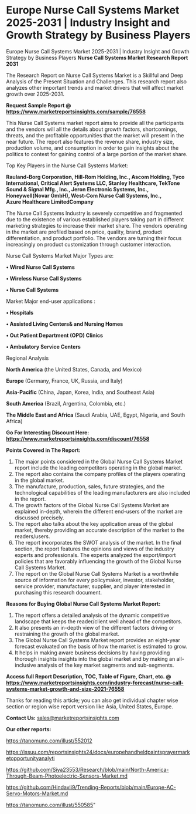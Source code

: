 # Europe Nurse Call Systems Market 2025-2031 | Industry Insight and Growth Strategy by Business Players
Europe Nurse Call Systems Market 2025-2031 | Industry Insight and Growth Strategy by Business Players
<strong>Nurse Call Systems Market Research Report 2031</strong>

The Research Report on Nurse Call Systems Market is a Skillful and Deep Analysis of the Present Situation and Challenges. This research report also analyzes other important trends and market drivers that will affect market growth over 2025-2031.

<strong>Request Sample Report @ <a href=https://www.marketreportsinsights.com/sample/76558>https://www.marketreportsinsights.com/sample/76558</a></strong>

This Nurse Call Systems market report aims to provide all the participants and the vendors will all the details about growth factors, shortcomings, threats, and the profitable opportunities that the market will present in the near future. The report also features the revenue share, industry size, production volume, and consumption in order to gain insights about the politics to contest for gaining control of a large portion of the market share.

Top Key Players in the Nurse Call Systems Market:

<strong>Rauland-Borg Corporation, Hill-Rom Holding, Inc., Ascom Holding, Tyco International, Critical Alert Systems LLC, Stanley Healthcare, TekTone Sound & Signal Mfg., Inc., Jeron Electronic Systems, Inc., Honeywell(Novar GmbH), West-Com Nurse Call Systems, Inc., Azure Healthcare LimitedCompany</strong>

The Nurse Call Systems Industry is severely competitive and fragmented due to the existence of various established players taking part in different marketing strategies to increase their market share. The vendors operating in the market are profiled based on price, quality, brand, product differentiation, and product portfolio. The vendors are turning their focus increasingly on product customization through customer interaction.

Nurse Call Systems Market Major Types are:

<strong>• Wired Nurse Call Systems

• Wireless Nurse Call Systems

• Nurse Call Systems</strong>

Market Major end-user applications :

<strong>• Hospitals

• Assisted Living Centers& and Nursing Homes

• Out Patient Department (OPD) Clinics

• Ambulatory Service Centers</strong>

Regional Analysis

</u><strong><b>North America</b></strong> (the United States, Canada, and Mexico)

<strong><b>Europe </b></strong>(Germany, France, UK, Russia, and Italy)

<strong><b>Asia-Pacific</b></strong> (China, Japan, Korea, India, and Southeast Asia)

<strong><b>South America</b></strong> (Brazil, Argentina, Colombia, etc.)

<strong><b>The Middle East and Africa</b></strong> (Saudi Arabia, UAE, Egypt, Nigeria, and South Africa)

<strong>Go For Interesting Discount Here: <a href=https://www.marketreportsinsights.com/discount/76558>https://www.marketreportsinsights.com/discount/76558</a></strong>

<strong>Points Covered in The Report:</strong>
<ol>
  <li>The major points considered in the Global Nurse Call Systems Market report include the leading competitors operating in the global market.</li>
  <li>The report also contains the company profiles of the players operating in the global market.</li>
  <li>The manufacture, production, sales, future strategies, and the technological capabilities of the leading manufacturers are also included in the report.</li>
  <li>The growth factors of the Global Nurse Call Systems Market are explained in-depth, wherein the different end-users of the market are discussed precisely.</li>
  <li>The report also talks about the key application areas of the global market, thereby providing an accurate description of the market to the readers/users.</li>
  <li>The report incorporates the SWOT analysis of the market. In the final section, the report features the opinions and views of the industry experts and professionals. The experts analyzed the export/import policies that are favorably influencing the growth of the Global Nurse Call Systems Market.</li>
  <li>The report on the Global Nurse Call Systems Market is a worthwhile source of information for every policymaker, investor, stakeholder, service provider, manufacturer, supplier, and player interested in purchasing this research document.</li>
</ol>
<strong>Reasons for Buying Global Nurse Call Systems Market Report:</strong>

<ol>
  <li>The report offers a detailed analysis of the dynamic competitive landscape that keeps the reader/client well ahead of the competitors.</li>
  <li>It also presents an in-depth view of the different factors driving or restraining the growth of the global market.</li>
  <li>The Global Nurse Call Systems Market report provides an eight-year forecast evaluated on the basis of how the market is estimated to grow.</li>
  <li>It helps in making aware business decisions by having providing thorough insights insights into the global market and by making an all-inclusive analysis of the key market segments and sub-segments.</li>
</ol>
<strong>Access full Report Description, TOC, Table of Figure, Chart, etc. @ <a href=https://www.marketreportsinsights.com/industry-forecast/nurse-call-systems-market-growth-and-size-2021-76558>https://www.marketreportsinsights.com/industry-forecast/nurse-call-systems-market-growth-and-size-2021-76558</a></strong>


Thanks for reading this article; you can also get individual chapter wise section or region wise report version like Asia, United States, Europe.

<strong>Contact Us:</strong>
sales@marketreportsinsights.com

<strong>Our other reports:</strong>

<a href=https://tanomuno.com/illust/552012>https://tanomuno.com/illust/552012</a>

<a href=https://issuu.com/reportsinsights24/docs/europehandheldpaintsprayermarketopportunityanalyti>https://issuu.com/reportsinsights24/docs/europehandheldpaintsprayermarketopportunityanalyti</a>

<a href=https://github.com/Siya23553/Research/blob/main/North-America-Through-Beam-Photoelectric-Sensors-Market.md>https://github.com/Siya23553/Research/blob/main/North-America-Through-Beam-Photoelectric-Sensors-Market.md</a>

<a href=https://github.com/Hindavii9/Trending-Reports/blob/main/Europe-AC-Servo-Motors-Market.md>https://github.com/Hindavii9/Trending-Reports/blob/main/Europe-AC-Servo-Motors-Market.md</a>

<a href=https://tanomuno.com/illust/550585>https://tanomuno.com/illust/550585</a>"
